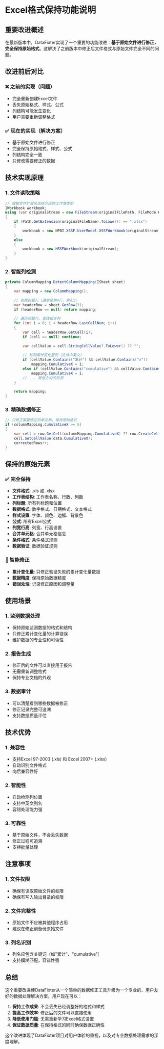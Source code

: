 # Excel格式保持功能说明

## 重要改进概述

在最新版本中，DataFixter实现了一个重要的功能改进：**基于原始文件进行修正，完全保持原始格式**。这解决了之前版本中修正后文件格式与原始文件完全不同的问题。

## 改进前后对比

### ❌ 之前的实现（问题）
- 完全重新创建Excel文件
- 丢失原始格式、样式、公式
- 列结构可能发生变化
- 用户需要重新调整格式

### ✅ 现在的实现（解决方案）
- 基于原始文件进行修正
- 完全保持原始格式、样式、公式
- 列结构完全一致
- 只修改需要修正的数据

## 技术实现原理

### 1. 文件读取策略
```csharp
// 根据文件扩展名选择合适的工作簿类型
IWorkbook workbook;
using (var originalStream = new FileStream(originalFilePath, FileMode.Open, FileAccess.Read))
{
    if (Path.GetExtension(originalFileName).ToLower() == ".xlsx")
    {
        workbook = new NPOI.XSSF.UserModel.XSSFWorkbook(originalStream);
    }
    else
    {
        workbook = new HSSFWorkbook(originalStream);
    }
}
```

### 2. 智能列检测
```csharp
private ColumnMapping DetectColumnMapping(ISheet sheet)
{
    var mapping = new ColumnMapping();
    
    // 查找标题行（通常是第4行，索引3）
    var headerRow = sheet.GetRow(3);
    if (headerRow == null) return mapping;
    
    // 遍历标题行，查找相关列
    for (int i = 0; i < headerRow.LastCellNum; i++)
    {
        var cell = headerRow.GetCell(i);
        if (cell == null) continue;
        
        var cellValue = cell.StringCellValue?.ToLower() ?? "";
        
        // 检测累计变化量列（支持中英文）
        if (cellValue.Contains("累计") && cellValue.Contains("x"))
            mapping.CumulativeX = i;
        else if (cellValue.Contains("cumulative") && cellValue.Contains("x"))
            mapping.CumulativeX = i;
        // ... 其他方向的检测
    }
    
    return mapping;
}
```

### 3. 精确数据修正
```csharp
// 只修正需要修正的单元格，保持原始格式
if (columnMapping.CumulativeX >= 0)
{
    var cell = row.GetCell(columnMapping.CumulativeX) ?? row.CreateCell(columnMapping.CumulativeX);
    cell.SetCellValue(data.CumulativeX);
    correctedRows++;
}
```

## 保持的原始元素

### ✅ 完全保持
- **文件格式**: .xls 或 .xlsx
- **工作表结构**: 工作表名称、行数、列数
- **列标题**: 所有列标题和位置
- **数据格式**: 数字格式、日期格式、文本格式
- **样式设置**: 字体、颜色、边框、背景色
- **公式**: 所有Excel公式
- **列宽行高**: 列宽、行高设置
- **合并单元格**: 合并单元格信息
- **条件格式**: 条件格式规则
- **数据验证**: 数据验证规则

### 🔧 智能修正
- **累计变化量**: 只修正验证失败的累计变化量数据
- **数据精度**: 保持原始数据精度
- **错误处理**: 记录修正原因和调整量

## 使用场景

### 1. 监测数据处理
- 保持原始监测数据的格式和结构
- 只修正累计变化量的计算错误
- 维护数据的专业性和可读性

### 2. 报告生成
- 修正后的文件可以直接用于报告
- 无需重新调整格式
- 保持专业文档的外观

### 3. 数据审计
- 可以清楚看到哪些数据被修正
- 修正记录完整可追溯
- 支持数据质量评估

## 技术优势

### 1. 兼容性
- 支持Excel 97-2003 (.xls) 和 Excel 2007+ (.xlsx)
- 自动识别文件格式
- 向后兼容性好

### 2. 智能性
- 自动检测列位置
- 支持中英文列名
- 容错处理能力强

### 3. 可靠性
- 基于原始文件，不会丢失数据
- 修正过程可追溯
- 支持批量处理

## 注意事项

### 1. 文件权限
- 确保有读取原始文件的权限
- 确保有写入输出目录的权限

### 2. 文件完整性
- 原始文件不应被其他程序占用
- 建议在修正前备份原始文件

### 3. 列名识别
- 列名应包含关键词（如"累计"、"cumulative"）
- 支持模糊匹配，容错性强

## 总结

这个重要改进使DataFixter从一个简单的数据修正工具升级为一个专业的、用户友好的数据处理解决方案。用户现在可以：

1. **保持工作成果**: 不会丢失已经调整好的格式和样式
2. **提高工作效率**: 修正后的文件可以直接使用
3. **降低使用门槛**: 无需重新学习Excel格式设置
4. **保证数据质量**: 在保持格式的同时确保数据正确性

这个改进体现了DataFixter项目对用户体验的重视，以及对专业数据处理需求的深度理解。
